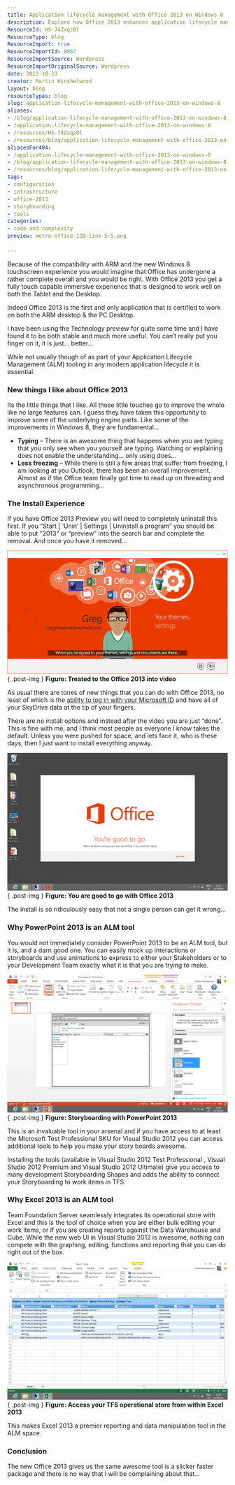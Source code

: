 ```yaml
---
title: Application lifecycle management with Office 2013 on Windows 8
description: Explore how Office 2013 enhances application lifecycle management on Windows 8, offering powerful tools for collaboration, reporting, and seamless integration.
ResourceId: HS-74Zxqz0l
ResourceType: blog
ResourceImport: true
ResourceImportId: 8967
ResourceImportSource: Wordpress
ResourceImportOriginalSource: Wordpress
date: 2012-10-23
creator: Martin Hinshelwood
layout: blog
resourceTypes: blog
slug: application-lifecycle-management-with-office-2013-on-windows-8
aliases:
- /blog/application-lifecycle-management-with-office-2013-on-windows-8
- /application-lifecycle-management-with-office-2013-on-windows-8
- /resources/HS-74Zxqz0l
- /resources/blog/application-lifecycle-management-with-office-2013-on-windows-8
aliasesFor404:
- /application-lifecycle-management-with-office-2013-on-windows-8
- /blog/application-lifecycle-management-with-office-2013-on-windows-8
- /resources/blog/application-lifecycle-management-with-office-2013-on-windows-8
tags:
- configuration
- infrastructure
- office-2013
- storyboarding
- tools
categories:
- code-and-complexity
preview: metro-office-128-link-5-5.png

---
```

Because of the compatibility with ARM and the new Windows 8 touchscreen experience you would imagine that Office has undergone a rather complete overall and you would be right. With Office 2013 you get a fully touch capable immersive experience that is designed to work well on both the Tablet and the Desktop.

Indeed Office 2013 is the first and only application that is certified to work on both the ARM desktop & the PC Desktop.

I have been using the Technology preview for quite some time and I have found it to be both stable and much more useful. You can’t really put you finger on it, it is just… better…

While not usually though of as part of your Application Lifecycle Management (ALM) tooling in any modern application lifecycle it is essential.

### New things I like about Office 2013

Its the little things that I like. All those little touches go to improve the whole like no large features can. I guess they have taken this opportunity to improve some of the underlying engine parts. Like some of the improvements in Windows 8, they are fundamental…

- **Typing** – There is an awesome thing that happens when you are typing that you only see when you yourself are typing. Watching or explaining does not enable the understanding… only using does…
- **Less freezing** – While there is still a few areas that suffer from freezing, I am looking at you Outlook, there has been an overall improvement. Almost as if the Office team finally got time to read up on threading and asynchronous programming…

### The Install Experience

If you have Office 2013 Preview you will need to completely uninstall this first. If you “Start | ‘Unin’ | Settings | Uninstall a program” you should be able to put “2013” or “preview” into the search bar and complete the removal. And once you have it removed…

[![Treated to the Office 2013 into video](images/image_thumb16-1-1.png "Treated to the Office 2013 into video")](http://blog.hinshelwood.com/files/2012/10/image42.png)  
{ .post-img }
**Figure: Treated to the Office 2013 into video**

As usual there are tones of new things that you can do with Office 2013, no least of which is the [ability to log in with your Microsoft ID](http://blog.hinshelwood.com/allow-user-to-change-the-region-for-windows-live-id-billing/) and have all of your SkyDrive data at the tip of your fingers.

There are no install options and instead after the video you are just “done”. This is fine with me, and I think most people as everyone I know takes the default. Unless you were pushed for space, and lets face it, who is these days, then I just want to install everything anyway.

[![You are good to go with Office 2013](images/image_thumb17-2-2.png "You are good to go with Office 2013")](http://blog.hinshelwood.com/files/2012/10/image43.png)  
{ .post-img }
**Figure: You are good to go with Office 2013**

The install is so ridiculously easy that not a single person can get it wrong…

### Why PowerPoint 2013 is an ALM tool

You would not immediately consider PowerPoint 2013 to be an ALM tool, but it is, and a darn good one. You can easily mock up interactions or storyboards and use animations to express to either your Stakeholders or to your Development Team exactly what it is that you are trying to make.

[![StoryBoarding with PowerPoint 2013](images/image_thumb18-3-3.png "StoryBoarding with PowerPoint 2013")](http://blog.hinshelwood.com/files/2012/10/image44.png)  
{ .post-img }
**Figure: Storyboarding with PowerPoint 2013**

This is an invaluable tool in your arsenal and if you have access to at least the Microsoft Test Professional SKU for Visual Studio 2012 you can access additional tools to help you make your story boards awesome.

Installing the tools (available in Visual Studio 2012 Test Professional , Visual Studio 2012 Premium and Visual Studio 2012 Ultimate) give you access to many development Storyboarding Shapes and adds the ability to connect your Storyboarding to work items in TFS.

### Why Excel 2013 is an ALM tool

Team Foundation Server seamlessly integrates its operational store with Excel and this is the tool of choice when you are either bulk editing your work items, or if you are creating reports against the Data Warehouse and Cube. While the new web UI in Visual Studio 2012 is awesome, nothing can compete with the graphing, editing, functions and reporting that you can do right out of the box.

[![Access your TFS operational store from within Excel 2013](images/image_thumb19-4-4.png "Access your TFS operational store from within Excel 2013")](http://blog.hinshelwood.com/files/2012/10/image45.png)  
{ .post-img }
**Figure: Access your TFS operational store from within Excel 2013**

This makes Excel 2013 a premier reporting and data manipulation tool in the ALM space.

### Conclusion

The new Office 2013 gives us the same awesome tool is a slicker faster package and there is no way that I will be complaining about that…

